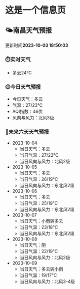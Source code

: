 # 这是一个信息页 
## 🌤️**南昌**天气预报
更新时间**2023-10-03 18:50:03**
### ⏱️实时天气
- 多云24℃
### 😊今日天气预报
- 今日天气：多云
- 气温：27/23℃
- AQI指数：46优
- 风向与风力：北风3级
### 🤩未来六天天气预报
- 2023-10-04
  - 当日天气：多云
  - 当日气温：27/22℃
  - 当日风向与风力：北风2级
- 2023-10-05
  - 当日天气：多云
  - 当日气温：26/19℃
  - 当日风向与风力：东北风2级
- 2023-10-06
  - 当日天气：多云
  - 当日气温：25/19℃
  - 当日风向与风力：东北风2级
- 2023-10-07
  - 当日天气：小雨转多云
  - 当日气温：23/18℃
  - 当日风向与风力：东北风2级
- 2023-10-08
  - 当日天气：阴
  - 当日气温：22/19℃
  - 当日风向与风力：北风2级
- 2023-10-09
  - 当日天气：多云转小雨
  - 当日气温：19/17℃
  - 当日风向与风力：北风3-4级

